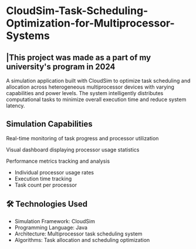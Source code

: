 # CloudSim-Task-Scheduling-Optimization-for-Multiprocessor-Systems
## |This project was made as a part of my university's program in 2024
A simulation application built with CloudSim to optimize task scheduling and allocation across heterogeneous multiprocessor devices with varying capabilities and power levels. The system intelligently distributes computational tasks to minimize overall execution time and reduce system latency.

## Simulation Capabilities

Real-time monitoring of task progress and processor utilization

Visual dashboard displaying processor usage statistics

Performance metrics tracking and analysis
  

* Individual processor usage rates
* Execution time tracking
* Task count per processor

## 🛠️ Technologies Used

* Simulation Framework: CloudSim
* Programming Language: Java
* Architecture: Multiprocessor task scheduling system
* Algorithms: Task allocation and scheduling optimization
